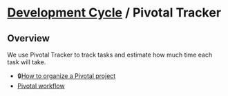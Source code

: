 # [Development Cycle](./README.md) / Pivotal Tracker

## Overview

We use Pivotal Tracker to track tasks and estimate how much time each task will take.

* 🔒[How to organize a Pivotal project](https://docs.google.com/document/d/1abmxQdYol6Zi3kR3U__JNJl3uPdKF9WPYWfu75AkZ50/edit#heading=h.yyb7wuihugn8)
* [Pivotal workflow](https://www.pivotaltracker.com/help/articles/workflow_overview/)
